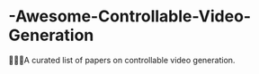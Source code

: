 # -Awesome-Controllable-Video-Generation
🚀🚀🚀A curated list of papers on controllable video generation. 
